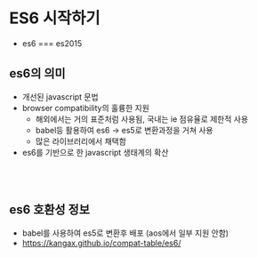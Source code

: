 # ES6 시작하기
* es6 === es2015

## es6의 의미
* 개선된 javascript 문법
* browser compatibility의 훌륭한 지원
    * 해외에서는 거의 표준처럼 사용됨, 국내는 ie 점유율로 제한적 사용
    * babel등 활용하여 es6 -> es5로  변환과정을 거쳐 사용
    * 많은 라이브러리에서 채택함
* es6를 기반으로 한 javascript 생태계의 확산

<br><br>
## es6 호환성 정보
* babel를 사용하여 es5로 변환후 배포 (aos에서 일부 지원 안함)
* https://kangax.github.io/compat-table/es6/
